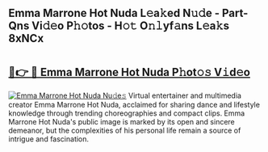 ## Emma Marrone Hot Nuda L𝚎a𝚔ed N𝚞𝚍e - Part-Qns Vi𝚍𝚎o P𝚑𝚘tos - H𝚘𝚝 O𝚗𝚕yf𝚊ns L𝚎a𝚔s 8xNCx

# <h2><a href="http://kf09vm.oniu.top/?m=Emma+Marrone+Hot+Nuda">🔗👉 🔴 Emma Marrone Hot Nuda P𝚑ot𝚘𝚜 V𝚒d𝚎o</a></h2>

[![Emma Marrone Hot Nuda Nu𝚍e𝚜](https://i.imgur.com/0qMVB7G.gif)](http://kf09vm.oniu.top/?m=Emma+Marrone+Hot+Nuda)
Virtual entertainer and multimedia creator Emma Marrone Hot Nuda, acclaimed for sharing dance and lifestyle knowledge through trending choreographies and compact clips. Emma Marrone Hot Nuda's public image is marked by its open and sincere demeanor, but the complexities of his personal life remain a source of intrigue and fascination.  
